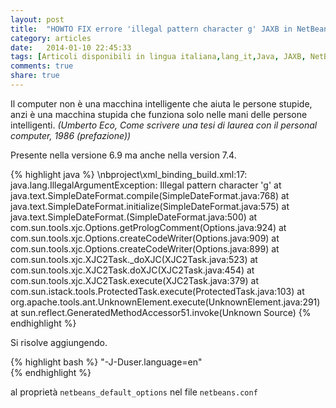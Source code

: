 ```yaml
---
layout: post
title:  "HOWTO FIX errore 'illegal pattern character g' JAXB in NetBeans ."
category: articles
date:   2014-01-10 22:45:33
tags: [Articoli disponibili in lingua italiana,lang_it,Java, JAXB, NetBeans]
comments: true
share: true
---
```


Il computer non è una macchina intelligente che aiuta le persone stupide, anzi è una macchina stupida che funziona solo nelle mani delle persone intelligenti.
*(Umberto Eco, Come scrivere una tesi di laurea con il personal computer, 1986 (prefazione))*

Presente nella versione 6.9 ma anche nella version 7.4.

{% highlight java %}
\nbproject\xml_binding_build.xml:17: 
java.lang.IllegalArgumentException: Illegal pattern character 'g'
    at java.text.SimpleDateFormat.compile(SimpleDateFormat.java:768)
    at java.text.SimpleDateFormat.initialize(SimpleDateFormat.java:575)
    at java.text.SimpleDateFormat.<init>(SimpleDateFormat.java:500)
    at com.sun.tools.xjc.Options.getPrologComment(Options.java:924)
    at com.sun.tools.xjc.Options.createCodeWriter(Options.java:909)
    at com.sun.tools.xjc.Options.createCodeWriter(Options.java:899)
    at com.sun.tools.xjc.XJC2Task._doXJC(XJC2Task.java:523)
    at com.sun.tools.xjc.XJC2Task.doXJC(XJC2Task.java:454)
    at com.sun.tools.xjc.XJC2Task.execute(XJC2Task.java:379)
    at com.sun.istack.tools.ProtectedTask.execute(ProtectedTask.java:103)
    at org.apache.tools.ant.UnknownElement.execute(UnknownElement.java:291)
    at sun.reflect.GeneratedMethodAccessor51.invoke(Unknown Source)
{% endhighlight %}

Si risolve aggiungendo.  

{% highlight bash %}
"-J-Duser.language=en"  
{% endhighlight %}

al proprietà `netbeans_default_options` nel file `netbeans.conf`


